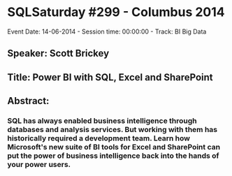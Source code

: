 # SQLSaturday #299 - Columbus 2014
Event Date: 14-06-2014 - Session time: 00:00:00 - Track: BI  Big Data
## Speaker: Scott Brickey
## Title: Power BI with SQL, Excel and SharePoint
## Abstract:
### SQL has always enabled business intelligence through databases and analysis services. But working with them has historically required a development team. Learn how Microsoft's new suite of BI tools for Excel and SharePoint can put the power of business intelligence back into the hands of your power users.
